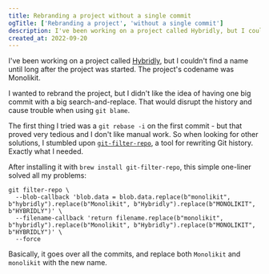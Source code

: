 ```yaml
---
title: Rebranding a project without a single commit
ogTitle: ['Rebranding a project', 'without a single commit']
description: I've been working on a project called Hybridly, but I couldn't find a name until long after the project was started. I wanted to rebrand the project, but I didn't want to have a big search-and-replace commit that would stain the commit history.
created_at: 2022-09-20
---
```


I've been working on a project called [Hybridly](https://github.com/hybridly), but I couldn't find a name until long after the project was started. The project's codename was Monolikit. 

I wanted to rebrand the project, but I didn't like the idea of having one big commit with a big search-and-replace. That would disrupt the history and cause trouble when using `git blame`.

The first thing I tried was a `git rebase -i` on the first commit - but that proved very tedious and I don't like manual work. So when looking for other solutions, I stumbled upon [`git-filter-repo`](https://github.com/newren/git-filter-repo), a tool for rewriting Git history. Exactly what I needed.

After installing it with `brew install git-filter-repo`, this simple one-liner solved all my problems:

```shell
git filter-repo \
  --blob-callback 'blob.data = blob.data.replace(b"monolikit", b"hybridly").replace(b"Monolikit", b"Hybridly").replace(b"MONOLIKIT", b"HYBRIDLY")' \
  --filename-callback 'return filename.replace(b"monolikit", b"hybridly").replace(b"Monolikit", b"Hybridly").replace(b"MONOLIKIT", b"HYBRIDLY")' \
  --force
```

Basically, it goes over all the commits, and replace both `Monolikit` and `monolikit` with the new name.
